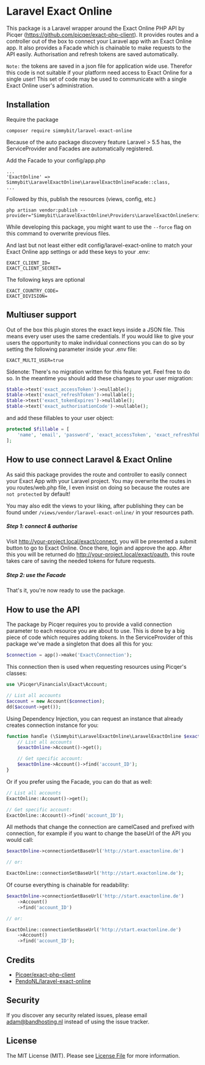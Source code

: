 # Laravel Exact Online
This package is a Laravel wrapper around the Exact Online PHP API by Picqer 
(https://github.com/picqer/exact-php-client). It provides routes and a controller out of the box to connect
your Laravel app with an Exact Online app. It also provides a Facade which is chainable to make requests
to the API easily. Authorisation and refresh tokens are saved automatically.

`Note:` the tokens are saved in a json file for application wide use. Therefor this code is not suitable if
your platform need access to Exact Online for a single user! This set of code may be used to communicate with
a single Exact Online user's administration.

## Installation
Require the package

```
composer require simmybit/laravel-exact-online
```

Because of the auto package discovery feature Laravel > 5.5 has, the ServiceProvider and Facades are automatically registered.

Add the Facade to your config/app.php

```
...
'ExactOnline' => Simmybit\LaravelExactOnline\LaravelExactOnlineFacade::class,
...
```

Followed by this, publish the resources (views, config, etc.)

```
php artisan vendor:publish --provider="Simmybit\LaravelExactOnline\Providers\LaravelExactOnlineServiceProvider"
```

While developing this package, you might want to use the `--force` flag on this command to overwrite previous files.

And last but not least either edit config/laravel-exact-online to match your Exact Online app settings
or add these keys to your .env:

```
EXACT_CLIENT_ID=
EXACT_CLIENT_SECRET=
```

The following keys are optional

```
EXACT_COUNTRY_CODE=
EXACT_DIVISION=
```

## Multiuser support
Out of the box this plugin stores the exact keys inside a JSON file. This means every user uses the same credentials. If you would like to give your users the opportunity to make individual connections you can do so by setting the following parameter inside your .env file:

```
EXACT_MULTI_USER=true
```

Sidenote: There's no migration written for this feature yet. Feel free to do so. In the meantime you should add these changes to your user  migration:

```php
$table->text('exact_accessToken')->nullable();
$table->text('exact_refreshToken')->nullable();
$table->text('exact_tokenExpires')->nullable();
$table->text('exact_authorisationCode')->nullable();
```

and add these fillables to your user object:

```php
protected $fillable = [
    'name', 'email', 'password', 'exact_accessToken', 'exact_refreshToken', 'exact_tokenExpires', 'exact_authorisationCode'
];
```

## How to use connect Laravel & Exact Online
As said this package provides the route and controller to easily connect your  Exact App with 
your Laravel project. You may overwrite the routes in you routes/web.php file, I even insist on
doing so because the routes are `not protected` by default!

You may also edit the views to your liking, after publishing they can be found under
`/views/vendor/laravel-exact-online/` in your resources path.

##### Step 1: connect & authorise
Visit http://your-project.local/exact/connect, you will be presented a submit button to go to
Exact Online. Once there, login and approve the app. After this you will be returned do 
http://your-project.local/exact/oauth, this route takes care of saving the needed tokens for
future requests.

##### Step 2: use the Facade
That's it, you're now ready to use the package.

## How to use the API
The package by Picqer requires you to provide a valid connection parameter to each resource
you are about to use. This is done by a big piece of code which requires adding tokens. In
the ServiceProvider of this package we've made a singleton that does all this for you:

```php
$connection = app()->make('Exact\Connection');
```

This connection then is used when requesting resources using Picqer's classes:

```php
use \Picqer\Financials\Exact\Account;

// List all accounts
$account = new Account($connection);
dd($account->get());
```

Using Dependency Injection, you can request an instance that already creates connection instance for you:

```php
function handle (\Simmybit\LaravelExactOnline\LaravelExactOnline $exactOnline) {
    // List all accounts
    $exactOnline->Account()->get();

    // Get specific account:
    $exactOnline->Account()->find('account_ID');
}
```

Or if you prefer using the Facade, you can do that as well:

```php
// List all accounts
ExactOnline::Account()->get();

// Get specific account:
ExactOnline::Account()->find('account_ID');
```

All methods that change the connection are camelCased and prefixed with connection, for
example if you want to change the baseUrl of the API you would call:

```php
$exactOnline->connectionSetBaseUrl('http://start.exactonline.de')

// or:

ExactOnline::connectionSetBaseUrl('http://start.exactonline.de');
```

Of course everything is chainable for readability:

```php
$exactOnline->connectionSetBaseUrl('http://start.exactonline.de')
    ->Account()
    ->find('account_ID')

// or:

ExactOnline::connectionSetBaseUrl('http://start.exactonline.de')
    ->Account()
    ->find('account_ID');
```

## Credits

- [Picqer/exact-php-client](https://github.com/picqer/exact-php-client)
- [PendoNL/laravel-exact-online](https://github.com/PendoNL/laravel-exact-online)

## Security

If you discover any security related issues, please email adam@bandhosting.nl instead of using the issue tracker.

## License

The MIT License (MIT). Please see [License File](LICENSE) for more information.
